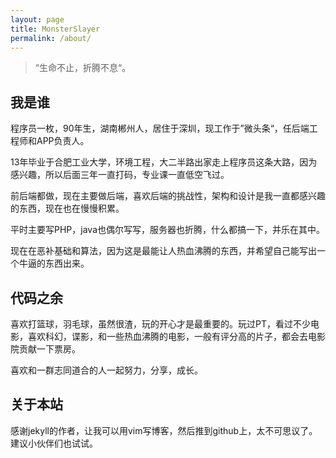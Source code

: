 ```yaml
---
layout: page
title: MonsterSlayer
permalink: /about/
---
```


> “生命不止，折腾不息“。

## 我是谁

程序员一枚，90年生，湖南郴州人，居住于深圳，现工作于”微头条“，任后端工程师和APP负责人。

13年毕业于合肥工业大学，环境工程，大二半路出家走上程序员这条大路，因为感兴趣，所以后面三年一直打码，专业课一直低空飞过。

前后端都做，现在主要做后端，喜欢后端的挑战性，架构和设计是我一直都感兴趣的东西，现在也在慢慢积累。

平时主要写PHP，java也偶尔写写，服务器也折腾，什么都搞一下，并乐在其中。

现在在恶补基础和算法，因为这是最能让人热血沸腾的东西，并希望自己能写出一个牛逼的东西出来。


## 代码之余

喜欢打篮球，羽毛球，虽然很渣，玩的开心才是最重要的。玩过PT，看过不少电影，喜欢科幻，谍影，和一些热血沸腾的电影，一般有评分高的片子，都会去电影院贡献一下票房。

喜欢和一群志同道合的人一起努力，分享，成长。

## 关于本站

感谢jekyll的作者，让我可以用vim写博客，然后推到github上，太不可思议了。建议小伙伴们也试试。
